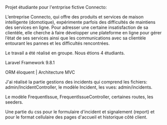 Projet étudiante pour l'entrprise fictive Connecto:

L’entreprise Connecto, qui offre des produits et services de maison intelligente (domotique), expérimente parfois des difficultés de maintiens des services en ligne. Pour adresser une certaine insatisfaction de sa clientèle, elle cherche à faire développer une plateforme en ligne pour gérer l’état de ses services ainsi que les communications avec sa clientèle entourant les pannes et les difficultés rencontrées. 

Le travail a été réalisé en groupe. Nous étions 4 étudiants. 

Laravel Framework 9.8.1

ORM éloquent | Architecture MVC

J'ai réalisé la partie gestions des incidents qui comprend les fichiers: admin/IncidentController, le modèle Incident, les vues: admin/incidents. 

Le modèle FrequentIssue, FrequentIssueController, certaines routes, les seeders.

Une partie du css pour le formulaire d'incident et signalement (report) et pour le format cellulaire des pages d'accueil et historique côté client. 
 
